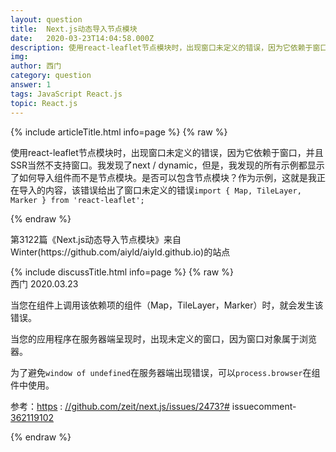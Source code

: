 ```yaml
---
layout: question
title:  Next.js动态导入节点模块
date:   2020-03-23T14:04:58.000Z
description: 使用react-leaflet节点模块时，出现窗口未定义的错误，因为它依赖于窗口，并且SSR当然不支持窗口。我发现了next / dynamic，但是，我...
img: 
author: 西门
category: question
answer: 1
tags: JavaScript React.js
topic: React.js
---
```

<div class="article-root">
  <div class="article">
    {% include articleTitle.html info=page %}
    {% raw %}
    <div class="article-content"><p><font style="vertical-align: inherit;"><font style="vertical-align: inherit;">使用react-leaflet节点模块时，出现窗口未定义的错误，因为它依赖于窗口，并且SSR当然不支持窗口。</font><font style="vertical-align: inherit;">我发现了next / dynamic，但是，我发现的所有示例都显示了如何导入组件而不是节点模块。</font><font style="vertical-align: inherit;">是否可以包含节点模块？</font><font style="vertical-align: inherit;">作为示例，这就是我正在导入的内容，该错误给出了窗口未定义的错误</font></font><code>import { Map, TileLayer, Marker } from 'react-leaflet';</code></p></div>
    {% endraw %}
  </div>
  <p class="winter_mark">第3122篇《Next.js动态导入节点模块》来自Winter(https://github.com/aiyld/aiyld.github.io)的站点</p>
  <div class="discuss-wrapper">
    {% include discussTitle.html info=page %}
    {% raw %}
    <div class="discuss-list">
    <div class="discuss-item">
        <div class="discuss-parent">
          <div class="discuss-meta">
            <span class="discuss-user">西门</span>
            <span class="discuss-time">2020.03.23</span>
          </div>
          <div class="discuss-comment"><p><font style="vertical-align: inherit;"><font style="vertical-align: inherit;">当您在组件上调用该依赖项的组件（Map，TileLayer，Marker）时，就会发生该错误。</font></font></p>

<p><font style="vertical-align: inherit;"><font style="vertical-align: inherit;">当您的应用程序在服务器端呈现时，出现未定义的窗口，因为窗口对象属于浏览器。</font></font></p>

<p><font style="vertical-align: inherit;"><font style="vertical-align: inherit;">为了避免</font></font><code>window of undefined</code><font style="vertical-align: inherit;"><font style="vertical-align: inherit;">在服务器端</font><font style="vertical-align: inherit;">出现错误</font><font style="vertical-align: inherit;">，可以</font></font><code>process.browser</code><font style="vertical-align: inherit;"><font style="vertical-align: inherit;">在组件中</font><font style="vertical-align: inherit;">使用</font><font style="vertical-align: inherit;">。</font></font></p>

<p><font style="vertical-align: inherit;"><font style="vertical-align: inherit;">参考：</font><a href="https://github.com/zeit/next.js/issues/2473?#issuecomment-362119102" rel="nofollow noreferrer"><font style="vertical-align: inherit;">https</font></a><font style="vertical-align: inherit;"> : </font><a href="https://github.com/zeit/next.js/issues/2473?#issuecomment-362119102" rel="nofollow noreferrer"><font style="vertical-align: inherit;">//github.com/zeit/next.js/issues/2473?#</font></a><font style="vertical-align: inherit;"> issuecomment- </font></font><a href="https://github.com/zeit/next.js/issues/2473?#issuecomment-362119102" rel="nofollow noreferrer"><font style="vertical-align: inherit;"><font style="vertical-align: inherit;">362119102</font></font></a></p></div>
        </div></div>
    </div>
    {% endraw %}
  </div>
<div>
